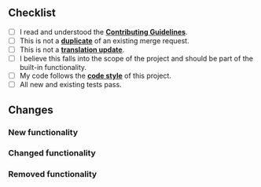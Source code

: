 ## Checklist

<!---
	Put an `x` in all the boxes that apply
-->

- [ ] I read and understood the **[Contributing Guidelines](https://github.com/Abrynos/ShoppingList/blob/main/.github/CONTRIBUTING.md)**.
- [ ] This is not a **[duplicate](https://github.com/Abrynos/ShoppingList/pulls)** of an existing merge request.
- [ ] This is not a **[translation update](https://crowdin.com/project/abrynosshoppinglist)**.
- [ ] I believe this falls into the scope of the project and should be part of the built-in functionality.
- [ ] My code follows the **[code style](https://github.com/Abrynos/ShoppingList/blob/main/.github/CONTRIBUTING.md#code-style)** of this project.
- [ ] All new and existing tests pass.

## Changes

### New functionality

<!---
	Please describe here, what new functionality was added.
-->

### Changed functionality

<!---
	Please describe here, what old functionality was changed.
-->

### Removed functionality

<!---
	Please describe here, what old functionality was removed.
	Make sure to mention what it was replaced with or how everything that was previously achievable still is.
-->
